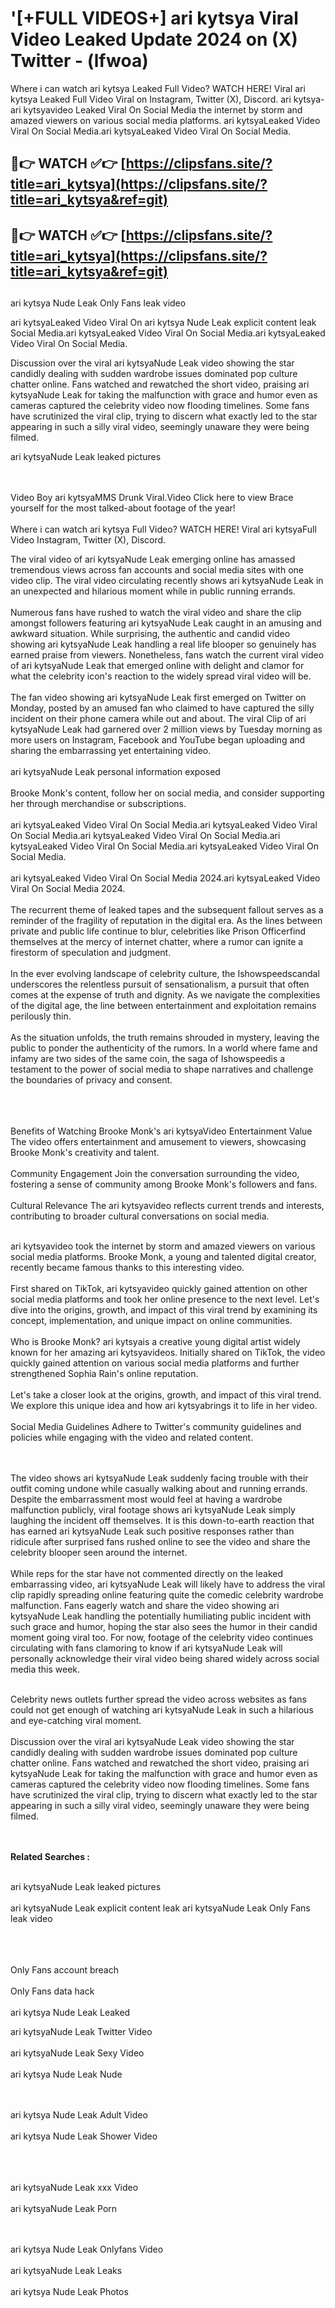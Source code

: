 #  '[+FULL VIDEOS+] ari kytsya Viral Video Leaked Update 2024 on (X) Twitter - (lfwoa)

Where i can watch ari kytsya Leaked Full Video? WATCH HERE! Viral ari kytsya Leaked Full Video Viral on Instagram, Twitter (X), Discord.
ari kytsya- ari kytsyavideo Leaked Viral On Social Media the internet by storm and amazed viewers on various social media platforms.
ari kytsyaLeaked Video Viral On Social Media.ari kytsyaLeaked Video Viral On Social Media.




## 🔴👉 WATCH ✅👉 [https://clipsfans.site/?title=ari_kytsya](https://clipsfans.site/?title=ari_kytsya&ref=git)


## 🔴👉 WATCH ✅👉 [https://clipsfans.site/?title=ari_kytsya](https://clipsfans.site/?title=ari_kytsya&ref=git)
##


ari kytsya Nude Leak Only Fans leak video 


ari kytsyaLeaked Video Viral On  ari kytsya Nude Leak explicit content leak Social Media.ari kytsyaLeaked Video Viral On Social Media.ari kytsyaLeaked Video Viral On Social Media.



Discussion over the viral ari kytsyaNude Leak video showing the star candidly dealing with sudden wardrobe issues dominated pop culture chatter online. Fans watched and rewatched the short video, praising ari kytsyaNude Leak for taking the malfunction with grace and humor even as cameras captured the celebrity video now flooding timelines. Some fans have scrutinized the viral clip, trying to discern what exactly led to the star appearing in such a silly viral video, seemingly unaware they were being filmed.


ari kytsyaNude Leak leaked pictures


  <br>

  <br>
Video Boy ari kytsyaMMS Drunk Viral.Video Click here to view Brace yourself for the most talked-about footage of the year!
<br><br>
Where i can watch ari kytsya Full Video? WATCH HERE! Viral ari kytsyaFull Video Instagram, Twitter (X), Discord.

The viral video of ari kytsyaNude Leak emerging online has amassed tremendous views across fan accounts and social media sites with one video clip. The viral video circulating recently shows ari kytsyaNude Leak in an unexpected and hilarious moment while in public running errands.
<br><br>
Numerous fans have rushed to watch the viral video and share the clip amongst followers featuring ari kytsyaNude Leak caught in an amusing and awkward situation. While surprising, the authentic and candid video showing ari kytsyaNude Leak handling a real life blooper so genuinely has earned praise from viewers. Nonetheless, fans watch the current viral video of ari kytsyaNude Leak that emerged online with delight and clamor for what the celebrity icon's reaction to the widely spread viral video will be.
<br><br>
The fan video showing ari kytsyaNude Leak first emerged on Twitter on Monday, posted by an amused fan who claimed to have captured the silly incident on their phone camera while out and about. The viral Clip of ari kytsyaNude Leak had garnered over 2 million views by Tuesday morning as more users on Instagram, Facebook and YouTube began uploading and sharing the embarrassing yet entertaining video.
<br><br>
ari kytsyaNude Leak personal information exposed
<br><br>
Brooke Monk's content, follow her on social media, and consider supporting her through merchandise or subscriptions.
<br><br>
ari kytsyaLeaked Video Viral On Social Media.ari kytsyaLeaked Video Viral On Social Media.ari kytsyaLeaked Video Viral On Social Media.ari kytsyaLeaked Video Viral On Social Media.ari kytsyaLeaked Video Viral On Social Media.
<br><br>
ari kytsyaLeaked Video Viral On Social Media 2024.ari kytsyaLeaked Video Viral On Social Media 2024.
<br><br>
The recurrent theme of leaked tapes and the subsequent fallout serves as a reminder of the fragility of reputation in the digital era. As the lines between private and public life continue to blur, celebrities like Prison Officerfind themselves at the mercy of internet chatter, where a rumor can ignite a firestorm of speculation and judgment.
<br><br>
In the ever evolving landscape of celebrity culture, the Ishowspeedscandal underscores the relentless pursuit of sensationalism, a pursuit that often comes at the expense of truth and dignity. As we navigate the complexities of the digital age, the line between entertainment and exploitation remains perilously thin.
<br><br>
As the situation unfolds, the truth remains shrouded in mystery, leaving the public to ponder the authenticity of the rumors. In a world where fame and infamy are two sides of the same coin, the saga of Ishowspeedis a testament to the power of social media to shape narratives and challenge the boundaries of privacy and consent.
<br><br>

<br><br>
Benefits of Watching Brooke Monk's ari kytsyaVideo Entertainment Value The video offers entertainment and amusement to viewers, showcasing Brooke Monk's creativity and talent.
<br><br>
Community Engagement Join the conversation surrounding the video, fostering a sense of community among Brooke Monk's followers and fans.
<br><br>
Cultural Relevance The ari kytsyavideo reflects current trends and interests, contributing to broader cultural conversations on social media.
<br><br>


ari kytsyavideo took the internet by storm and amazed viewers on various social media platforms. Brooke Monk, a young and talented digital creator, recently became famous thanks to this interesting video.
<br><br>
First shared on TikTok, ari kytsyavideo quickly gained attention on other social media platforms and took her online presence to the next level. Let's dive into the origins, growth, and impact of this viral trend by examining its concept, implementation, and unique impact on online communities.
<br><br>
Who is Brooke Monk? ari kytsyais a creative young digital artist widely known for her amazing ari kytsyavideos. Initially shared on TikTok, the video quickly gained attention on various social media platforms and further strengthened Sophia Rain's online reputation.
<br><br>
Let's take a closer look at the origins, growth, and impact of this viral trend. We explore this unique idea and how ari kytsyabrings it to life in her video.
<br><br>
Social Media Guidelines Adhere to Twitter's community guidelines and policies while engaging with the video and related content.


<br><br>
The video shows ari kytsyaNude Leak suddenly facing trouble with their outfit coming undone while casually walking about and running errands. Despite the embarrassment most would feel at having a wardrobe malfunction publicly, viral footage shows ari kytsyaNude Leak simply laughing the incident off themselves. It is this down-to-earth reaction that has earned ari kytsyaNude Leak such positive responses rather than ridicule after surprised fans rushed online to see the video and share the celebrity blooper seen around the internet.
<br><br>
While reps for the star have not commented directly on the leaked embarrassing video, ari kytsyaNude Leak will likely have to address the viral clip rapidly spreading online featuring quite the comedic celebrity wardrobe malfunction. Fans eagerly watch and share the video showing ari kytsyaNude Leak handling the potentially humiliating public incident with such grace and humor, hoping the star also sees the humor in their candid moment going viral too. For now, footage of the celebrity video continues circulating with fans clamoring to know if ari kytsyaNude Leak will personally acknowledge their viral video being shared widely across social media this week.
<br><br>

Celebrity news outlets further spread the video across websites as fans could not get enough of watching ari kytsyaNude Leak in such a hilarious and eye-catching viral moment.
<br><br>
Discussion over the viral ari kytsyaNude Leak video showing the star candidly dealing with sudden wardrobe issues dominated pop culture chatter online. Fans watched and rewatched the short video, praising ari kytsyaNude Leak for taking the malfunction with grace and humor even as cameras captured the celebrity video now flooding timelines. Some fans have scrutinized the viral clip, trying to discern what exactly led to the star appearing in such a silly viral video, seemingly unaware they were being filmed.


<br><br>
<strong>Related Searches :</strong>
<br><br>

ari kytsyaNude Leak leaked pictures
<br><br>
ari kytsyaNude Leak explicit content leak
ari kytsyaNude Leak Only Fans leak video
<br><br>

<br><br>
Only Fans account breach
<br><br>
Only Fans data hack
<br><br>
ari kytsya Nude Leak Leaked

ari kytsyaNude Leak Twitter Video
<br><br>
ari kytsyaNude Leak Sexy Video
<br><br>
ari kytsya Nude Leak Nude

<br><br>
ari kytsya Nude Leak Adult Video
<br><br>
ari kytsya Nude Leak Shower Video
<br><br>

<br><br>
ari kytsyaNude Leak xxx Video
<br><br>
ari kytsyaNude Leak Porn

<br><br>
ari kytsya Nude Leak Onlyfans Video
<br><br>
ari kytsyaNude Leak Leaks
<br><br>
ari kytsya Nude Leak Photos